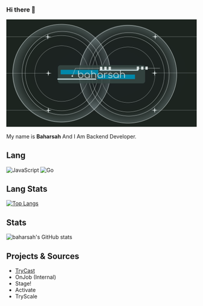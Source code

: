 ### Hi there 👋

![I](https://github.com/baharsah/baharsah/blob/main/drawing3.png?raw=true)

My name is **Baharsah** And I Am Backend Developer.

## Lang

![JavaScript](https://img.shields.io/badge/-JavaScript-000?&logo=JavaScript)
![Go](https://img.shields.io/badge/-Go-000?&logo=Go)

## Lang Stats

[![Top Langs](https://github-readme-stats.vercel.app/api/top-langs/?username=baharsah&layout=compact&count_private=true)](https://github.com/baharsah)

## Stats

![baharsah's GitHub stats](https://github-readme-stats.vercel.app/api?username=baharsah&show_icons=true&theme=radical&show_icons=true&count_private=true)


## Projects & Sources

- [TryCast](https://github.com/baharsah/trycast)
- OnJob (Internal)
- Stage!
- Activate
- TryScale

